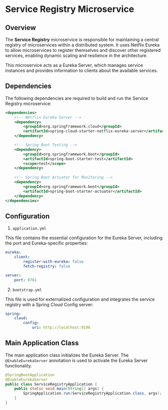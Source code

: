 # Service Registry Microservice

## Overview
The **Service Registry** microservice is responsible for maintaining a central registry of microservices within a distributed system. It uses Netflix Eureka to allow microservices to register themselves and discover other registered services, enabling dynamic scaling and resilience in the architecture.

This microservice acts as a Eureka Server, which manages service instances and provides information to clients about the available services.

## Dependencies

The following dependencies are required to build and run the Service Registry microservice:

```xml
<dependencies>
    <!-- Netflix Eureka Server -->
    <dependency>
        <groupId>org.springframework.cloud</groupId>
        <artifactId>spring-cloud-starter-netflix-eureka-server</artifactId>
    </dependency>

    <!-- Spring Boot Testing -->
    <dependency>
        <groupId>org.springframework.boot</groupId>
        <artifactId>spring-boot-starter-test</artifactId>
        <scope>test</scope>
    </dependency>
    
    <!-- Spring Boot Actuator for Monitoring -->
    <dependency>
        <groupId>org.springframework.boot</groupId>
        <artifactId>spring-boot-starter-actuator</artifactId>
    </dependency>
</dependencies>
```

## Configuration

1. `application.yml`

This file contains the essential configuration for the Eureka Server, including the port and Eureka-specific properties:

```yaml
eureka:
    client:
        register-with-eureka: false
        fetch-registry: false

server:
    port: 8761
```

2. `bootstrap.yml`

This file is used for externalized configuration and integrates the service registry with a Spring Cloud Config server:

```yaml
spring:
    cloud:
        config:
            uri: http://localhost:9196
```

## Main Application Class

The main application class initializes the Eureka Server. The `@EnableEurekaServer` annotation is used to activate the Eureka Server functionality.

```java
@SpringBootApplication
@EnableEurekaServer
public class ServiceRegistryApplication {
    public static void main(String[] args) {
        SpringApplication.run(ServiceRegistryApplication.class, args);
    }
}
```

